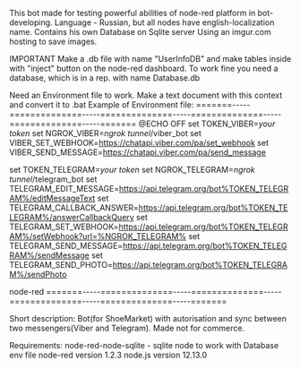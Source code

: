 This bot made for testing powerful abilities of node-red platform in bot-developing.
Language - Russian, but all nodes have english-localization name.
Contains his own Database on Sqlite server
Using an imgur.com hosting to save images. 

IMPORTANT
Make a .db file with name "UserInfoDB" and make tables inside with "inject" button on the node-red dashboard.
To work fine you need a database, which is in a rep. with name Database.db

Need an Environment file to work.
Make a text document with this context and convert it to .bat
Example of Environment file:
=======-----==============-----==============-----==============-----==============-----=======
@ECHO OFF
set TOKEN_VIBER=*your token*
set NGROK_VIBER=*ngrok tunnel*/viber_bot
set VIBER_SET_WEBHOOK=https://chatapi.viber.com/pa/set_webhook
set VIBER_SEND_MESSAGE=https://chatapi.viber.com/pa/send_message

set TOKEN_TELEGRAM=*your token*
set NGROK_TELEGRAM=*ngrok tunnel*/telegram_bot
set TELEGRAM_EDIT_MESSAGE=https://api.telegram.org/bot%TOKEN_TELEGRAM%/editMessageText
set TELEGRAM_CALLBACK_ANSWER=https://api.telegram.org/bot%TOKEN_TELEGRAM%/answerCallbackQuery
set TELEGRAM_SET_WEBHOOK=https://api.telegram.org/bot%TOKEN_TELEGRAM%/setWebhook?url=%NGROK_TELEGRAM%
set TELEGRAM_SEND_MESSAGE=https://api.telegram.org/bot%TOKEN_TELEGRAM%/sendMessage
set TELEGRAM_SEND_PHOTO=https://api.telegram.org/bot%TOKEN_TELEGRAM%/sendPhoto

node-red
=======-----==============-----==============-----==============-----==============-----=======

Short description:
Bot(for ShoeMarket) with autorisation and sync between two messengers(Viber and Telegram). Made not for commerce.

Requirements:
node-red-node-sqlite - sqlite node to work with Database
env file
node-red version 1.2.3
node.js version 12.13.0
